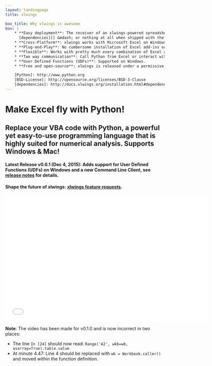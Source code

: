 ```yaml
---
layout: landingpage
title: xlwings

box_title: Why xlwings is awesome
box: |
    * **Easy deployment**: The receiver of an xlwings-powered spreadsheets only needs [Python][] with minimal
      [dependencies][] &mdash; or nothing at all when shipped with the Python runtime.
    * **Cross-Platform**: xlwings works with Microsoft Excel on Windows and Mac.
    * **Plug-and-Play**: No cumbersome installation of Excel add-ins or license keys.
    * **Flexible**: Works with pretty much every combination of Excel and Python.
    * **Two way communication**: Call Python from Excel or interact with Excel from Python.
    * **User Defined Functions (UDFs)**: Supported on Windows.
    * **Free and open-source**: xlwings is released under a permissive [BSD-License][].

    [Python]: http://www.python.org
    [BSD-License]: http://opensource.org/licenses/BSD-3-Clause
    [dependencies]: http://docs.xlwings.org/installation.html#dependencies
---
```


# Make Excel fly with Python!

## Replace your VBA code with Python, a powerful yet easy-to-use programming language that is highly suited for numerical analysis. Supports Windows & Mac!

#### Latest Release v0.6.1 (Dec 4, 2015): Adds support for User Defined Functions (UDFs) on Windows and a new Command Line Client, see [release notes][] for details.

#### Shape the future of xlwings: <a href="https://zoomeranalytics.uservoice.com/forums/269851-xlwings" class="alert-link">xlwings feature requests</a>.

[release notes]: http://docs.xlwings.org/en/latest/whatsnew.html
[watch!]: https://twitter.com/ZoomerAnalytics/status/664159348822835200

<div class="row">
  <div class="col-lg-3">
  </div>
    <div class="col-lg-6">
      <div class="video-container">
<iframe src="//fast.wistia.net/embed/iframe/fb3pft6wdu?videoFoam=true" allowtransparency="true" frameborder="0" scrolling="no" class="wistia_embed" name="wistia_embed" allowfullscreen mozallowfullscreen webkitallowfullscreen oallowfullscreen msallowfullscreen width="640" height="400"></iframe><script src="//fast.wistia.net/assets/external/iframe-api-v1.js"></script>
      </div>
    </div>
</div>

**Note**: The video has been made for v0.1.0 and is now incorrect in two places:

* The line `In [24]` should now read: `Range('A2', wkb=wb, asarray=True).table.value`
* At minute 4.47: Line 4 should be replaced with `wb = Workbook.caller()` and moved within the function definition.